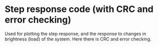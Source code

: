 # Step response code (with CRC and error checking)

Used for plotting the step response, and the response to changes in brightness (load) of the system. Here there is CRC and error checking.